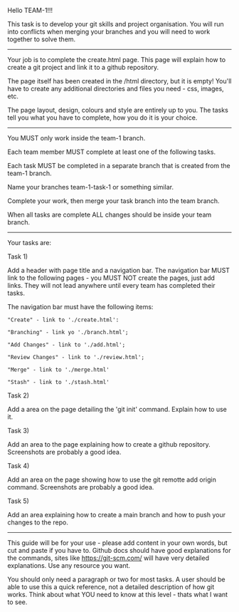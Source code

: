 Hello TEAM-1!!!

This task is to develop your git skills and project organisation. You will run into conflicts when merging your branches and you will need to work together to solve them.

--------------------------------------

Your job is to complete the create.html page. This page will explain how to create a git project and link it to a github repository.

The page itself has been created in the /html directory, but it is empty! You'll have to create any additional directories and files you need - css, images, etc.


The page layout, design, colours and style are entirely up to you. The tasks tell you what you have to complete, how you do it is your choice.

--------------------------------------

You MUST only work inside the team-1 branch. 

Each team member MUST complete at least one of the following tasks.

Each task MUST be completed in a separate branch that is created from the team-1 branch.

Name your branches team-1-task-1 or something similar.

Complete your work, then merge your task branch into the team branch. 

When all tasks are complete ALL changes should be inside your team branch.

--------------------------------------

Your tasks are:

Task 1) 

Add a header with page title and a navigation bar.
The navigation bar MUST link to the following pages - you MUST NOT create the pages, just add links. They will not lead anywhere until every team has completed their tasks.

The navigation bar must have the following items:

    "Create" - link to './create.html':

    "Branching" - link yo './branch.html';

    "Add Changes" - link to './add.html';

    "Review Changes" - link to './review.html';

    "Merge" - link to './merge.html'

    "Stash" - link to './stash.html'

Task 2)

Add a area on the page detailing the 'git init' command. Explain how to use it.

Task 3)

Add an area to the page explaining how to create a github repository. Screenshots are probably a good idea.

Task 4)

Add an area on the page showing how to use the git remotte add origin command. Screenshots are probably a good idea.

Task 5)

Add an area explaining how to create a main branch and how to push your changes to the repo.

--------------------------------------

This guide will be for your use - please add content in your own words, but cut and paste if you have to. Github docs should have good explanations for the commands, sites like https://git-scm.com/ will have very detailed explanations. Use any resource you want.

You should only need a paragraph or two for most tasks. A user should be able to use this a quick reference, not a detailed description of how git works. Think about what YOU need to know at this level - thats what I want to see. 






